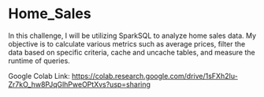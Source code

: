 # Home_Sales

In this challenge, I will be utilizing SparkSQL to analyze home sales data. My objective is to calculate various metrics such as average prices, filter the data based on specific criteria, cache and uncache tables, and measure the runtime of queries.


Google Colab Link: https://colab.research.google.com/drive/1sFXh2Iu-Zr7kO_hw8PJqGlhPweOPtXvs?usp=sharing
